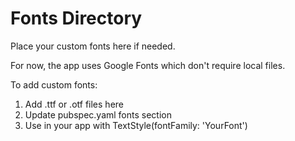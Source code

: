# Fonts Directory

Place your custom fonts here if needed.

For now, the app uses Google Fonts which don't require local files.

To add custom fonts:
1. Add .ttf or .otf files here
2. Update pubspec.yaml fonts section
3. Use in your app with TextStyle(fontFamily: 'YourFont')
